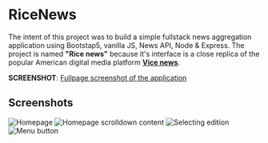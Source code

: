 # RiceNews
The intent of this project was to build a simple fullstack news aggregation application using Bootstap5, vanilla JS, News API, Node &amp; Express. 
The project is named **"Rice news"** because it's interface is a close replica of the popular American digital media platform **[Vice news](https://vice.com)**.  

**SCREENSHOT**: [Fullpage screenshot of the application](https://i.ibb.co/yNnTFQX/ricenews-asxyzp-repl-co.png)<br>
## Screenshots

![Homepage](https://i.ibb.co/X2S9GwG/ricenews1.png)
![Homepage scrolldown content](https://i.ibb.co/VY9ZksT/ricenews4.png)
![Selecting edition](https://i.ibb.co/0j5xn5h/ricenews2.png)
![Menu button](https://i.ibb.co/SQPSKrY/ricenews3.png)
